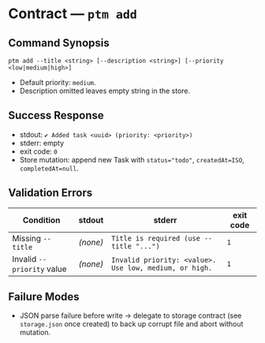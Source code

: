 # Contract — `ptm add`

## Command Synopsis
```
ptm add --title <string> [--description <string>] [--priority <low|medium|high>]
```
- Default priority: `medium`.
- Description omitted leaves empty string in the store.

## Success Response
- stdout: `✔ Added task <uuid> (priority: <priority>)`
- stderr: empty
- exit code: `0`
- Store mutation: append new Task with `status="todo"`, `createdAt=ISO`, `completedAt=null`.

## Validation Errors
| Condition | stdout | stderr | exit code |
|-----------|--------|--------|-----------|
| Missing `--title` | *(none)* | `Title is required (use --title "...")` | `1` |
| Invalid `--priority` value | *(none)* | `Invalid priority: <value>. Use low, medium, or high.` | `1` |

## Failure Modes
- JSON parse failure before write → delegate to storage contract (see `storage.json` once created) to back up corrupt file and abort without mutation.
